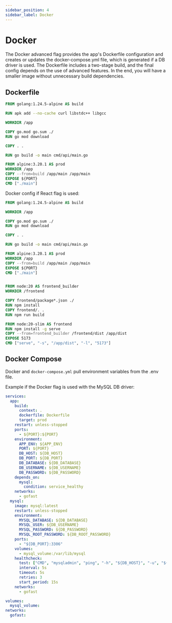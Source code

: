 ```yaml
---
sidebar_position: 4
sidebar_label: Docker
---
```


# Docker

The Docker advanced flag provides the app's Dockerfile configuration and creates or updates the docker-compose.yml file, which is generated if a DB driver is used. The Dockerfile includes a two-stage build, and the final config depends on the use of advanced features. In the end, you will have a smaller image without unnecessary build dependencies.

## Dockerfile

```dockerfile
FROM golang:1.24.5-alpine AS build

RUN apk add --no-cache curl libstdc++ libgcc

WORKDIR /app

COPY go.mod go.sum ./
RUN go mod download

COPY . .

RUN go build -o main cmd/api/main.go

FROM alpine:3.20.1 AS prod
WORKDIR /app
COPY --from=build /app/main /app/main
EXPOSE ${PORT}
CMD ["./main"]
```

Docker config if React flag is used:
```dockerfile
FROM golang:1.24.5-alpine AS build

WORKDIR /app

COPY go.mod go.sum ./
RUN go mod download

COPY . .

RUN go build -o main cmd/api/main.go

FROM alpine:3.20.1 AS prod
WORKDIR /app
COPY --from=build /app/main /app/main
EXPOSE ${PORT}
CMD ["./main"]


FROM node:20 AS frontend_builder
WORKDIR /frontend

COPY frontend/package*.json ./
RUN npm install
COPY frontend/. .
RUN npm run build

FROM node:20-slim AS frontend
RUN npm install -g serve
COPY --from=frontend_builder /frontend/dist /app/dist
EXPOSE 5173
CMD ["serve", "-s", "/app/dist", "-l", "5173"]
```

## Docker Compose

Docker and `docker-compose.yml` pull environment variables from the .env file.

Example if the Docker flag is used with the MySQL DB driver:
```yml
services:
  app:
    build:
      context: .
      dockerfile: Dockerfile
      target: prod
    restart: unless-stopped
    ports:
      - ${PORT}:${PORT}
    environment:
      APP_ENV: ${APP_ENV}
      PORT: ${PORT}
      DB_HOST: ${DB_HOST}
      DB_PORT: ${DB_PORT}
      DB_DATABASE: ${DB_DATABASE}
      DB_USERNAME: ${DB_USERNAME}
      DB_PASSWORD: ${DB_PASSWORD}
    depends_on:
      mysql:
        condition: service_healthy
    networks:
      - gofast
  mysql:
    image: mysql:latest
    restart: unless-stopped
    environment:
      MYSQL_DATABASE: ${DB_DATABASE}
      MYSQL_USER: ${DB_USERNAME}
      MYSQL_PASSWORD: ${DB_PASSWORD}
      MYSQL_ROOT_PASSWORD: ${DB_ROOT_PASSWORD}
    ports:
      - "${DB_PORT}:3306"
    volumes:
      - mysql_volume:/var/lib/mysql
    healthcheck:
      test: ["CMD", "mysqladmin", "ping", "-h", "${DB_HOST}", "-u", "${DB_USERNAME}", "--password=${DB_PASSWORD}"]
      interval: 5s
      timeout: 5s
      retries: 3
      start_period: 15s
    networks:
      - gofast

volumes:
  mysql_volume:
networks:
  gofast:
```


